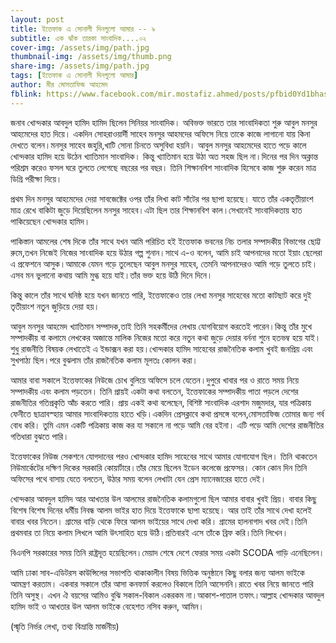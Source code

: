```yaml
---
layout: post
title: ইত্তেফাক এ সোনালী দিনগুলো আমার -- ৯
subtitle: এক ঝাঁক তারকা সাংবাদিক....০২
cover-img: /assets/img/path.jpg
thumbnail-img: /assets/img/thumb.png
share-img: /assets/img/path.jpg
tags: [ইত্তেফাক এ সোনালী দিনগুলো আমার]
author: মীর মোসতাফিজ আহমেদ
fblink: https://www.facebook.com/mir.mostafiz.ahmed/posts/pfbid0Yd1bhasg5sNCv9DqMNuprogH9z55S1PnGY8q5PCy3XaT9GjpQHBjUNqf2ZoD9MYYl
---
```


<p>
জনাব খোন্দকার আবদুল হামিদ হামিদ ছিলেন সিনিয়র সাংবাদিক। অবিভক্ত ভারতে তার সাংবাদিকতা শুরু আবুল মনসুর আহমেদের হাত দিয়ে। একদিন সোহরাওয়ার্দী সাহেব মনসুর আহমদের অফিসে নিয়ে তাকে কাজে লাগানো যায় কিনা দেখতে বলেন।মনসুর সাহেব জহুরি,খাটি সোনা চিনতে অসুবিধা হয়নি। আবুল মনসুর আহমেদের হাতে পড়ে কালে খোন্দকার হামিদ হয়ে উঠেন খ্যাতিমান সাংবাদিক। কিন্তু খ্যাতিমান হয়ে উঠা অত সহজ ছিল না।দিনের পর দিন  অক্লান্ত পরিশ্রম করেও ফসল ঘরে তুলতে লেগেছে বছরের পর বছর। তিনি শিক্ষানবিশ সাংবাদিক হিসেবে কাজ শুরু করেন মাত্র ডিগ্রি পরীক্ষা দিয়ে। </p><p>
প্রথম দিন মনসুর আহমেদের দেয়া সাবজেক্টের ওপর তাঁর লিখা কাট সাঁটের পর ছাপা হয়েছে।  যাতে তাঁর একতৃতীয়াংশ মাত্র রেখে  বাকিটা জুড়ে দিয়েছিলেন মনসুর সাহেব।এটা ছিল তার শিক্ষানবিশ কাল।সেখানেই সাংবাদিকতায় হাত পাকিয়েছেন খোন্দকার হামিদ। </p><p>
পাকিস্তান আমলের শেষ দিকে তাঁর সাথে যখন আমি পরিচিত হই ইত্তেফাক ভবনের নিচ তলার সম্পাদকীয় বিভাগের ছোট্ট রুমে,তখন নিজেই নিজের সাংবাদিক হয়ে উঠার গল্প শুনান।সাথে এ-ও বলেন, আমি চাই আপনাদের মতো ইয়াং ছেলেরা এ প্রফেশনে আসুক।আমাকে যেমন গড়ে তুলেছেন আবুল মনসুর সাহেব, তেমনি আপনাদেরও আমি গড়ে তুলতে চাই। এসব মন ভুলানো কথায় আমি মুগ্ধ হয়ে যাই।তাঁর ভক্ত হয়ে উঠি দিনে দিনে। </p><p>
কিন্তু কালে তাঁর সাথে ঘনিষ্ঠ হয়ে যখন জানতে পারি, ইত্তেফাকেও তার লেখা মনসুর সাহেবের মতো কাটছাট করে দুই তৃতীয়াংশ নতুন জুড়িয়ে দেয়া হয়। </p><p>
আবুল মনসুর আহমেদ খ্যাতিমান সম্পাদক,তাই তিনি  সহকর্মীদের লেখায় যোগবিয়োগ করতেই পারেন।কিন্তু তাঁর মুখে সম্পাদকীয় বা কলামে লেখকের অজান্তে মালিক নিজের মতো করে নতুন কথা জুড়ে দেয়ার বর্ননা শুনে হতভম্ব হয়ে যাই।শুধু  রাজনীতি বিষয়ক লেখাতেই এ ইন্ডাক্সন করা হয়।খোন্দকার হামিদ সাহেবের রাজনৈতিক কলাম খুবই জনপ্রিয় এবং সুখপাঠ্য ছিল।পরে বুঝলাম তাঁর  রাজনৈতিক কলাম মূলতঃ কোলন করা। </p><p>
আমার বাবা সকালে ইত্তেফাকের নিউজে চোখ বুলিয়ে অফিসে চলে যেতেন।দুপুরে খাবার পর ও রাতে সময় নিয়ে সম্পাদকীয় এবং কলাম পড়তেন। তিনি প্রায়ই একটা কথা বলতেন, ইত্তেফাকের সম্পাদকীয় পাতা পড়লে দেশের রাজনীতির গতিপ্রকৃতি আঁচ করতে পারি। 
প্রায় একই কথা বলেছেন, বিশিষ্ট সাংবাদিক এরশাদ মজুমদার, যার পত্রিকায় ফেনীতে ছাত্রাবস্হায় আমার সাংবাদিকতায় হাতে খড়ি।একদিন প্রেসক্লাবে কথা প্রসঙ্গে বলেন,মোসতাফিজ তোমার জন্য গর্ব বোধ করি। তুমি এমন একটি পত্রিকায় কাজ কর যা সকালে না পড়ে আমি বের হইনা। এটি পড়ে আমি দেশের রাজনীতির গতিধারা বুঝতে পারি। </p><p>
ইত্তেফাকের নিউজ সেকশনে যোগদানের পরও খোন্দকার হামিদ সাহেবের সাথে আমার যোগাযোগ ছিল। তিনি থাকতেন নিউমার্কেটের দক্ষিণ দিকের সরকারি কোয়ার্টারে।তাঁর মেয়ে ছিলেন ইডেন কলেজে প্রফেসর। কোন কোন দিন তিনি অফিসের পথে বাসায় যেতে বলতেন, উঠার সময় বলেন লেখাটা যেন প্রেস ম্যানেজারের হাতে দেই। </p><p>
খোন্দকার আবদুল হামিদ আর আখতার উল আলমের  রাজনৈতিক কলামগুলো ছিল আমার  বাবার খুবই প্রিয়। বাবার কিছু বিশেষ বিশেষ দিনের ধর্মীয় নিবন্ধ আলম  ভাইর হাত দিয়ে ইত্তেফাকে ছাপা হয়েছে। আর তাই  তাঁর সাথে দেখা হলেই বাবার খবর নিতেন।
গ্রামের বাড়ি থেকে ফিরে আলম ভাইয়ের সাথে দেখা করি। গ্রামের হালনাগাদ খবর দেই।তিনি প্রথমবার তা নিয়ে কলাম লিখলে আমি উৎসাহিত হয়ে উঠি।প্রতিবারই এসে তাঁকে ব্রিফ করি।তিনি লিখেন। </p><p>
বিএনপি সরকারের সময় তিনি রাষ্ট্রদূত হয়েছিলেন।মেয়াদ শেষে দেশে ফেরার সময় একটা SCODA গাড়ি এনেছিলেন।</p><p>
আমি ঢাকা সাব-এডিটরস কাউন্সিলের সভাপতি থাকাকালীন  বিষয় ভিত্তিক অনুষ্ঠানে কিছু বলার জন্য আলম ভাইকে আমন্ত্রণ করতাম। একবার সকালে তাঁর আসা কনফার্ম করলেও বিকালে তিনি আসেননি।রাতে খবর নিয়ে জানতে পারি তিনি অসুস্থ। এখন ঐ বয়সের আমিও বুঝি সকাল-বিকাল একরকম না।আকাশ-পাতাল তফাৎ।আল্লাহ খোন্দকার আবদুল হামিদ ভাই ও আখতার উল আলম ভাইকে বেহেশত নসিব করুন, আমিন। </p><p>
(স্মৃতি নির্ভর লেখা, তথ্য বিভ্রান্তি মার্জনীয়)
</p>